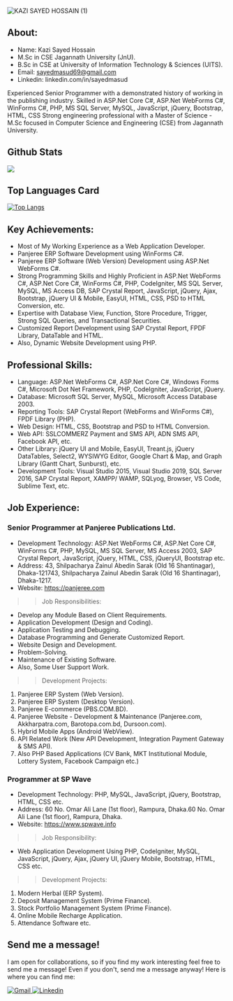 ![KAZI SAYED HOSSAIN (1)](https://user-images.githubusercontent.com/83280369/184299575-e2c19e97-0aaf-46be-bb25-27e89e62aed1.jpg)



## About:
- Name: Kazi Sayed Hossain
- M.Sc in CSE Jagannath University (JnU).
- B.Sc in CSE at University of Information Technology & Sciences (UITS).
- Email: sayedmasud69@gmail.com
- Linkedin: linkedin.com/in/sayedmasud

Experienced Senior Programmer with a demonstrated history of working in the publishing industry. Skilled in ASP.Net Core C#, ASP.Net WebForms C#, WinForms C#, PHP, MS SQL Server, MySQL, JavaScript, jQuery, Bootstrap, HTML, CSS  Strong engineering professional with a Master of Science - M.Sc focused in Computer Science and Engineering (CSE) from Jagannath University.



## Github Stats

<img src="https://github-readme-stats.vercel.app/api?username=sayed-masud&count_private=true&title_color=FD9047&icon_color=FD9047&text_color=0C2233&custom_title=Kazi+Sayed+Hossain's+GitHub+Stats&show_icons=true"/>


## Top Languages Card

[![Top Langs](https://github-readme-stats.vercel.app/api/top-langs/?username=sayed-masud)](https://github.com/anuraghazra/github-readme-stats)


## Key Achievements:
- Most of My Working Experience as a Web Application Developer.
- Panjeree ERP Software Development using WinForms C#.
- Panjeree ERP Software (Web Version) Development using ASP.Net WebForms C#.
- Strong Programming Skills and Highly Proficient in ASP.Net WebForms C#, ASP.Net Core C#, WinForms C#, PHP, CodeIgniter, MS SQL Server, MySQL, MS Access DB, SAP Crystal Report, JavaScript, jQuery, Ajax, Bootstrap, jQuery UI & Mobile, EasyUI, HTML, CSS, PSD to HTML Conversion, etc.
- Expertise with Database View, Function, Store Procedure, Trigger, Strong SQL Queries, and Transactional Securities.
- Customized Report Development using SAP Crystal Report, FPDF Library, DataTable and HTML.
- Also, Dynamic Website Development using PHP.


## Professional Skills: 
- Language: ASP.Net WebForms C#, ASP.Net Core C#, Windows Forms C#, Microsoft Dot Net Framework, PHP, CodeIgniter, JavaScript, jQuery.
- Database: Microsoft SQL Server, MySQL, Microsoft Access Database 2003.
- Reporting Tools: SAP Crystal Report (WebForms and WinForms C#), FPDF Library (PHP).
- Web Design: HTML, CSS, Bootstrap and PSD to HTML Conversion. 
- Web API: SSLCOMMERZ Payment and SMS API, ADN SMS API, Facebook API, etc.
- Other Library: jQuery UI and Mobile, EasyUI, Treant.js, jQuery DataTables, Select2, WYSIWYG Editor, Google Chart & Map, and Graph Library (Gantt Chart, Sunburst), etc. 
- Development Tools: Visual Studio 2015, Visual Studio 2019, SQL Server 2016, SAP Crystal Report, XAMPP/ WAMP, SQLyog, Browser, VS Code, Sublime Text, etc.


## Job Experience:
### Senior Programmer at Panjeree Publications Ltd.
- Development Technology: ASP.Net WebForms C#, ASP.Net Core C#, WinForms C#, PHP, MySQL, MS SQL Server, MS Access 2003, SAP Crystal Report, JavaScript, jQuery, HTML, CSS, jQueryUI, Bootstrap etc.
- Address: 43, Shilpacharya Zainul Abedin Sarak (Old 16 Shantinagar), Dhaka-121743, Shilpacharya Zainul Abedin Sarak (Old 16 Shantinagar), Dhaka-1217.
- Website: https://panjeree.com

>> Job Responsibilities:
- Develop any Module Based on Client Requirements.
- Application Development (Design and Coding).
- Application Testing and Debugging.
- Database Programming and Generate Customized Report.
- Website Design and Development. 
- Problem-Solving. 
- Maintenance of Existing Software.
- Also, Some User Support Work.

>> Development Projects:
1. Panjeree ERP System (Web Version).
2. Panjeree ERP System (Desktop Version).
3. Panjeree E-commerce (PBS.COM.BD).
4. Panjeree Website - Development & Maintenance (Panjeree.com, Akkharpatra.com, Barotopa.com.bd, Dursoon.com).
5. Hybrid Mobile Apps (Android WebView).
6. API Related Work (New API Development, Integration Payment Gateway & SMS API).
7. Also PHP Based Applications (CV Bank, MKT Institutional Module, Lottery System, Facebook Campaign etc.)

### Programmer at SP Wave
- Development Technology: PHP, MySQL, JavaScript, jQuery, Bootstrap, HTML, CSS etc.
- Address: 60 No. Omar Ali Lane (1st floor), Rampura, Dhaka.60 No. Omar Ali Lane (1st floor), Rampura, Dhaka.
- Website: https://www.spwave.info

>> Job Responsibility: 
- Web Application Development Using PHP, CodeIgniter, MySQL, JavaScript, jQuery, Ajax, jQuery UI, jQuery Mobile, Bootstrap, HTML, CSS etc.

>> Development Projects:
1. Modern Herbal (ERP System).
2. Deposit Management System (Prime Finance).
3. Stock Portfolio Management System (Prime Finance).
4. Online Mobile Recharge Application.
5. Attendance Software etc.





## Send me a message!
  
  I am open for collaborations, so if you find my work interesting feel free to send me a message! Even if you don't, send me a message anyway! Here is where you can find me:
  
 <p>
<a href="https://mail.google.com/mail/?view=cm&fs=1&to=sayedmasud69@gmail.com&su=&body=" target="_blank">
  <img
    alt="Gmail"
    src="https://img.shields.io/badge/Gmail-1DA1F2?logo=gmail&logoColor=white&style=for-the-badge"
  />
</a>
<a href="https://www.linkedin.com/in/sayedmasud/" target="_blank">
  <img
    alt="Linkedin"
    src="https://img.shields.io/badge/linkedin-0077B5?logo=linkedin&logoColor=white&style=for-the-badge"
  />
</a>
</p>



